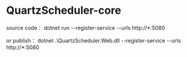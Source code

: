 # QuartzScheduler-core
source code：
dotnet run --register-service --urls http://*:5080   

or
publish：
dotnet .\QuartzScheduler.Web.dll --register-service --urls http://*:5080
